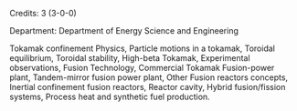 Credits: 3 (3-0-0)

Department: Department of Energy Science and Engineering

Tokamak confinement Physics, Particle motions in a tokamak, Toroidal equilibrium, Toroidal stability, High-beta Tokamak, Experimental observations, Fusion Technology, Commercial Tokamak Fusion-power plant, Tandem-mirror fusion power plant, Other Fusion reactors concepts, Inertial confinement fusion reactors, Reactor cavity, Hybrid fusion/fission systems, Process heat and synthetic fuel production.